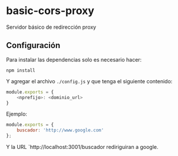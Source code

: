 # basic-cors-proxy
Servidor básico de redirección proxy

## Configuración
Para instalar las dependencias solo es necesario hacer:

```
npm install
```

Y agregar el archivo `./config.js` y que tenga el siguiente contenido:

```javascript
module.exports = {
    <nprefijo>: <dominio_url>
}
```

Ejemplo:

```javascript
module.exports = {
    buscador: 'http://www.google.com'
};
```

Y la URL `http://localhost:3001/buscador rediriguiran a google.
    
    
